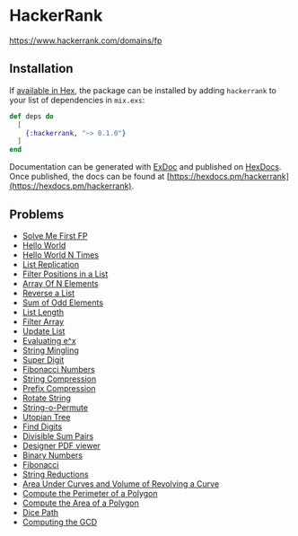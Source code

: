 # HackerRank

https://www.hackerrank.com/domains/fp

## Installation

If [available in Hex](https://hex.pm/docs/publish), the package can be installed
by adding `hackerrank` to your list of dependencies in `mix.exs`:

```elixir
def deps do
  [
    {:hackerrank, "~> 0.1.0"}
  ]
end
```

Documentation can be generated with [ExDoc](https://github.com/elixir-lang/ex_doc)
and published on [HexDocs](https://hexdocs.pm). Once published, the docs can
be found at [https://hexdocs.pm/hackerrank](https://hexdocs.pm/hackerrank).

## Problems
- [Solve Me First FP](https://www.hackerrank.com/challenges/fp-solve-me-first/problem)
- [Hello World](https://www.hackerrank.com/challenges/fp-hello-world/problem)
- [Hello World N Times](https://www.hackerrank.com/challenges/fp-hello-world-n-times/problem)
- [List Replication](https://www.hackerrank.com/challenges/fp-list-replication/problem)
- [Filter Positions in a List](https://www.hackerrank.com/challenges/fp-filter-positions-in-a-list/problem)
- [Array Of N Elements](https://www.hackerrank.com/challenges/fp-array-of-n-elements/problem)
- [Reverse a List](https://www.hackerrank.com/challenges/fp-reverse-a-list/problem)
- [Sum of Odd Elements](https://www.hackerrank.com/challenges/fp-sum-of-odd-elements/problem)
- [List Length](https://www.hackerrank.com/challenges/fp-list-length/problem)
- [Filter Array](https://www.hackerrank.com/challenges/fp-filter-array/problem)
- [Update List](https://www.hackerrank.com/challenges/fp-update-list/problem)
- [Evaluating e^x](https://www.hackerrank.com/challenges/eval-ex/problem)
- [String Mingling](https://www.hackerrank.com/challenges/string-mingling/problem)
- [Super Digit](https://www.hackerrank.com/challenges/super-digit/problem)
- [Fibonacci Numbers](https://www.hackerrank.com/challenges/functional-programming-warmups-in-recursion---fibonacci-numbers/problem)
- [String Compression](https://www.hackerrank.com/challenges/string-compression/problem)
- [Prefix Compression](https://www.hackerrank.com/challenges/prefix-compression/problem)
- [Rotate String](https://www.hackerrank.com/challenges/rotate-string/problem)
- [String-o-Permute](https://www.hackerrank.com/challenges/string-o-permute/problem)
- [Utopian Tree](https://www.hackerrank.com/challenges/utopian-tree/problem)
- [Find Digits](https://www.hackerrank.com/challenges/find-digits/problem)
- [Divisible Sum Pairs](https://www.hackerrank.com/challenges/divisible-sum-pairs/problem)
- [Designer PDF viewer](https://www.hackerrank.com/challenges/designer-pdf-viewer/problem)
- [Binary Numbers](https://www.hackerrank.com/challenges/30-binary-numbers/problem)
- [Fibonacci](https://www.hackerrank.com/challenges/fibonacci-fp/problem)
- [String Reductions](https://www.hackerrank.com/challenges/string-reductions/problem)
- [Area Under Curves and Volume of Revolving a Curve](https://www.hackerrank.com/challenges/area-under-curves-and-volume-of-revolving-a-curv/problem)
- [Compute the Perimeter of a Polygon](https://www.hackerrank.com/challenges/lambda-march-compute-the-perimeter-of-a-polygon/problem)
- [Compute the Area of a Polygon](https://www.hackerrank.com/challenges/lambda-march-compute-the-area-of-a-polygon/problem)
- [Dice Path](https://www.hackerrank.com/challenges/dice-path/problem)
- [Computing the GCD](https://www.hackerrank.com/challenges/functional-programming-warmups-in-recursion---gcd/problem)
